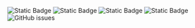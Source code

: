 ![Static Badge](https://img.shields.io/badge/blacklists-60-000000) ![Static Badge](https://img.shields.io/badge/blacklisted-2738156-cc0000) ![Static Badge](https://img.shields.io/badge/whitelisted-2242-00CC00) ![Static Badge](https://img.shields.io/badge/streaming_blacklist-28106-000000) ![GitHub issues](https://img.shields.io/github/issues/fabriziosalmi/blacklists)
